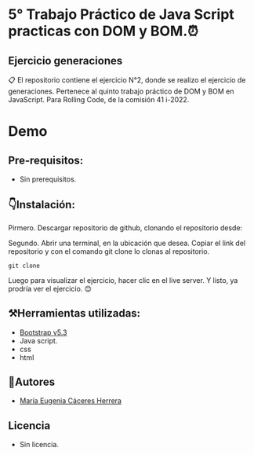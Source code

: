 # 5° Trabajo Práctico de Java Script practicas con DOM y BOM.⏰

## Ejercicio generaciones

📋 El repositorio contiene el ejercicio N°2, donde se realizo el ejercicio de generaciones. Pertenece al quinto trabajo práctico de DOM y BOM en JavaScript. Para Rolling Code, de la comisión 41 i-2022.

# Demo

## Pre-requisitos:
- Sin prerequisitos.

## 👇Instalación:
Pirmero. Descargar repositorio de github, clonando el repositorio desde: 


Segundo. Abrir una terminal, en la ubicación que desea. Copiar el link del repositorio y con el comando git clone lo clonas al repositorio.
```
git clone 

```

Luego para visualizar el ejercicio, hacer clic en el live server. Y listo, ya prodría ver el ejercicio. 😊

## ⚒️Herramientas utilizadas:
- [Bootstrap v5.3](https://getbootstrap.com/)
- Java script.
- css
- html

## 🥰Autores
- [María Eugenia Cáceres Herrera](https://github.com/EugeniaCaceres)

## Licencia
- Sin licencia.